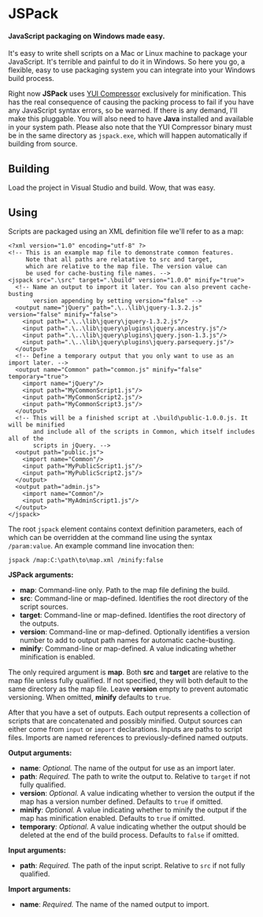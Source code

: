# JSPack
#### JavaScript packaging on Windows made easy.

It's easy to write shell scripts on a Mac or Linux machine to package your JavaScript.
It's terrible and painful to do it in Windows. So here you go, a flexible, easy
to use packaging system you can integrate into your Windows build process.

Right now **JSPack** uses [YUI Compressor](http://developer.yahoo.com/yui/compressor/) 
exclusively for minification. This has the real consequence of causing the packing 
process to fail if you have any JavaScript syntax errors, so be warned. If there 
is any demand, I'll make this pluggable. You will also need to have **Java** installed 
and available in your system path. Please also note that the YUI Compressor binary must
be in the same directory as `jspack.exe`, which will happen automatically if building from
source.

## Building

Load the project in Visual Studio and build. Wow, that was easy.

## Using

Scripts are packaged using an XML definition file we'll refer to as a map:

    <?xml version="1.0" encoding="utf-8" ?>
	<!-- This is an example map file to demonstrate common features. 
	     Note that all paths are relatative to src and target, 
	     which are relative to the map file. The version value can 
	     be used for cache-busting file names. -->
	<jspack src=".\src" target=".\build" version="1.0.0" minify="true">
	  <!-- Name an output to import it later. You can also prevent cache-busting 
	       version appending by setting version="false" -->
	  <output name="jQuery" path=".\..\lib\jquery-1.3.2.js" version="false" minify="false">
	    <input path=".\..\lib\jquery\jquery-1.3.2.js"/>
	    <input path=".\..\lib\jquery\plugins\jquery.ancestry.js"/>
	    <input path=".\..\lib\jquery\plugins\jquery.json-1.3.js"/>
	    <input path=".\..\lib\jquery\plugins\jquery.parsequery.js"/>
	  </output>
	  <!-- Define a temporary output that you only want to use as an import later. -->
	  <output name="Common" path="common.js" minify="false" temporary="true">
	    <import name="jQuery"/>
	    <input path="MyCommonScript1.js"/>
	    <input path="MyCommonScript2.js"/>
	    <input path="MyCommonScript3.js"/>
	  </output>
	  <!-- This will be a finished script at .\build\public-1.0.0.js. It will be minified 
	       and include all of the scripts in Common, which itself includes all of the 
	       scripts in jQuery. -->
	  <output path="public.js">
	    <import name="Common"/>
	    <input path="MyPublicScript1.js"/>
	    <input path="MyPublicScript2.js"/>
	  </output>
	  <output path="admin.js">
	    <import name="Common"/>
	    <input path="MyAdminScript1.js"/>
	  </output>
	</jspack>
	
The root `jspack` element contains context definition parameters, each of which can be
overridden at the command line using the syntax `/param:value`. An example command
line invocation then:

    jspack /map:C:\path\to\map.xml /minify:false

**JSPack arguments:**

-  **map**: Command-line only. Path to the map file defining the build.
-  **src**: Command-line or map-defined. Identifies the root directory of the script sources.
-  **target**: Command-line or map-defined. Identifies the root directory of the outputs.
-  **version**: Command-line or map-defined. Optionally identifies a version number to add to
   output path names for automatic cache-busting.
-  **minify**: Command-line or map-defined. A value indicating whether minification is enabled.

The only required argument is **map**. Both **src** and **target** are relative to the map
file unless fully qualified. If not specified, they will both default to the same directory
as the map file. Leave **version** empty to prevent automatic versioning. When omitted, 
**minify** defaults to `true`.

After that you have a set of outputs. Each output represents a collection of scripts that
are concatenated and possibly minified. Output sources can either come from `input` or
`import` declarations. Inputs are paths to script files. Imports are named references
to previously-defined named outputs.

**Output arguments:**

- **name**: *Optional.* The name of the output for use as an import later.
- **path**: *Required.* The path to write the output to. Relative to `target`
  if not fully qualified.
- **version**: *Optional.* A value indicating whether to version the output
  if the map has a version number defined. Defaults to `true` if omitted.
- **minify**: *Optional.* A value indicating whether to minify the output
  if the map has minification enabled. Defaults to `true` if omitted.
- **temporary**: *Optional.* A value indicating whether the output should be
  deleted at the end of the build process. Defaults to `false` if omitted.

**Input arguments:**

- **path**: *Required.* The path of the input script. Relative to `src` if
  not fully qualified.

**Import arguments:**

- **name**: *Required.* The name of the named output to import.